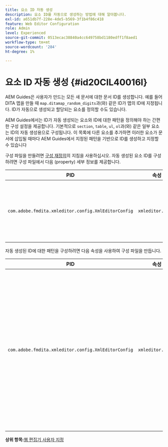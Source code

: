 ```yaml
---
title: 요소 ID 자동 생성
description: 요소 ID를 자동으로 생성하는 방법에 대해 알아봅니다.
exl-id: a651db7f-228e-4de5-b569-3f1b4f86c418
feature: Web Editor Configuration
role: Admin
level: Experienced
source-git-commit: 0513ecac38840a4cc649758bd1180edff1f8aed1
workflow-type: tm+mt
source-wordcount: '284'
ht-degree: 1%

---
```


# 요소 ID 자동 생성 {#id20CIL40016I}

AEM Guides은 사용자가 만드는 모든 새 문서에 대한 문서 ID를 생성합니다. 예를 들어 DITA 맵을 만들 때 `map.ditamap_random_digits`과(와) 같은 ID가 맵의 ID에 지정됩니다. ID가 자동으로 생성되고 할당되는 요소를 정의할 수도 있습니다.

AEM Guides에서는 ID가 자동 생성되는 요소와 ID에 대한 패턴을 정의해야 하는 간편한 구성 설정을 제공합니다. 기본적으로 `section`, `table`, `ul`, `ol`과(와) 같은 일부 요소는 ID의 자동 생성용으로 구성됩니다. 이 목록에 다른 요소를 추가하면 이러한 요소가 문서에 삽입될 때마다 AEM Guides에서 지정된 패턴을 기반으로 ID를 생성하고 지정할 수 있습니다

구성 파일을 만들려면 [구성 재정의](download-install-additional-config-override.md#)의 지침을 사용하십시오. 자동 생성된 요소 ID를 구성하려면 구성 파일에서 다음 \(property\) 세부 정보를 제공합니다.

| PID | 속성 키 | 속성 값 |
|---|------------|--------------|
| `com.adobe.fmdita.xmleditor.config.XmlEditorConfig` | `xmleditor.classes` | 쉼표로 구분된 요소 목록을 지정합니다. <br> **기본값**: `"topic, section, table, simpletable, fig, image, ul, ol"` |

자동 생성된 ID에 대한 패턴을 구성하려면 다음 속성을 사용하여 구성 파일을 만듭니다.

| PID | 속성 키 | 속성 값 |
|---|------------|--------------|
| `com.adobe.fmdita.xmleditor.config.XmlEditorConfig` | `xmleditor.pattern` | 이 필드의 기본값은 `${elementName}_${id}`(으)로 설정되어 있습니다. `${elementName}` 값이 요소의 이름으로 대체되었습니다. `${id}` 변수는 요소에 대한 순차적 번호를 생성합니다. 예를 들어, 단락 요소를 할당하여 자동 생성된 ID를 갖게 되면 주제나 문서의 첫 번째 단락은 p\_1과 같은 ID를 갖게 되고 다음 단락은 p\_2를 받게 됩니다. 하지만 다른 문서에서는 ID 생성 프로세스가 다시 시작됩니다. 즉, 다른 문서에서 p\_1 및 p\_2와 같은 ID를 단락 요소에 할당할 수 있습니다. **기본값**: ``${elementName}_${id}`` |

**상위 항목:**[&#x200B;웹 편집기 사용자 지정](conf-web-editor.md)
